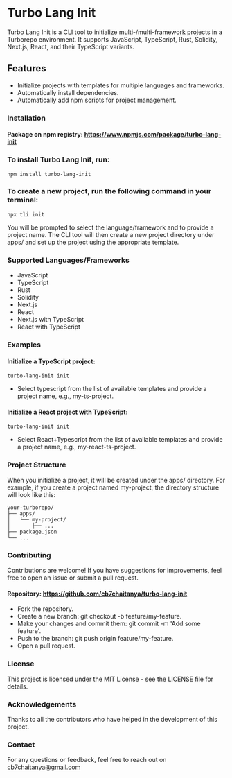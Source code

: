 # Turbo Lang Init

Turbo Lang Init is a CLI tool to initialize multi-/multi-framework projects in a Turborepo environment. It supports JavaScript, TypeScript, Rust, Solidity, Next.js, React, and their TypeScript variants.


## Features
* Initialize projects with templates for multiple languages and frameworks.
* Automatically install dependencies.
* Automatically add npm scripts for project management.

### Installation

#### Package on npm registry: https://www.npmjs.com/package/turbo-lang-init

### To install Turbo Lang Init, run:

    npm install turbo-lang-init
    
### To create a new project, run the following command in your terminal:

    npx tli init

You will be prompted to select the language/framework and to provide a project name. The CLI tool will then create a new project directory under apps/ and set up the project using the appropriate template.

### Supported Languages/Frameworks
* JavaScript
* TypeScript
* Rust
* Solidity
* Next.js
* React
* Next.js with TypeScript
* React with TypeScript

### Examples
#### Initialize a TypeScript project:

    turbo-lang-init init

* Select typescript from the list of available templates and provide a project name, e.g., my-ts-project.

#### Initialize a React project with TypeScript:


    turbo-lang-init init

* Select React+Typescript from the list of available templates and provide a project name, e.g., my-react-ts-project.

### Project Structure

When you initialize a project, it will be created under the apps/ directory. For example, if you create a project named my-project, the directory structure will look like this:


    your-turborepo/
    ├── apps/
    │   └── my-project/
    │       ├── ...
    ├── package.json
    └── ...

### Contributing

Contributions are welcome! If you have suggestions for improvements, feel free to open an issue or submit a pull request.
#### Repository: https://github.com/cb7chaitanya/turbo-lang-init

* Fork the repository.
* Create a new branch: git checkout -b feature/my-feature.
* Make your changes and commit them: git commit -m 'Add some feature'.
* Push to the branch: git push origin feature/my-feature.
* Open a pull request.

### License
This project is licensed under the MIT License - see the LICENSE file for details.

### Acknowledgements
Thanks to all the contributors who have helped in the development of this project.

### Contact
For any questions or feedback, feel free to reach out on cb7chaitanya@gmail.com

